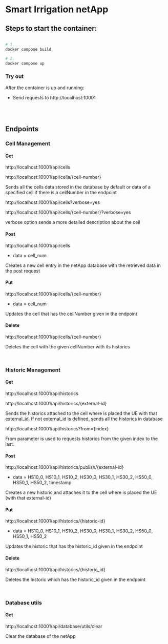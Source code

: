 # Smart Irrigation netApp

## Steps to start the container:

```bash

# 1. 
docker compose build 

# 2. 
docker compose up
```

### Try out

After the container is up and running:

- Send requests to http://localhost:10001


<br><br>


## Endpoints

### Cell Management 

#### Get 

http://localhost:10001/api/cells

http://localhost:10001/api/cells/{cell-number}

Sends all the cells data stored in the database by default or data of a specified cell if 
there is a cellNumber in the endpoint

http://localhost:10001/api/cells?verbose=yes

http://localhost:10001/api/cells/{cell-number}?verbose=yes

verbose option sends a more detailed description about the cell

#### Post 

http://localhost:10001/api/cells 

- data = cell_num

Creates a new cell entry in the netApp database with the retrieved data in the post request

#### Put 

http://localhost:10001/api/cells/{cell-number}

- data = cell_num

Updates the cell that has the cellNumber given in the endpoint

#### Delete

http://localhost:10001/api/cells/{cell-number}

Deletes the cell with the given cellNumber with its historics


<br>


### Historic Management 

#### Get 

http://localhost:10001/api/historics

http://localhost:10001/api/historics/{external-id}  

Sends the historics attached to the cell where is placed the UE with that external_id. If not external_id
is defined, sends all the historics in database

http://localhost:10001/api/historics?from={index}

From parameter is used to requests historics from the given index to the last.

#### Post 

http://localhost:10001/api/historics/publish/{external-id}

- data = HS10_0, HS10_1, HS10_2, HS30_0, HS30_1, HS30_2, HS50_0, HS50_1, HS50_2, timestamp

Creates a new historic and attaches it to the cell where is placed the UE (with that external-id)

#### Put 

http://localhost:10001/api/historics/{historic-id}

- data = HS10_0, HS10_1, HS10_2, HS30_0, HS30_1, HS30_2, HS50_0, HS50_1, HS50_2

Updates the historic that has the historic_id given in the endpoint

#### Delete 

http://localhost:10001/api/historics/{historic_id}

Deletes the historic which has the historic_id given in the endpoint



<br>



### Database utils

#### Get 

http://localhost:10001/api/database/utils/clear

Clear the database of the netApp